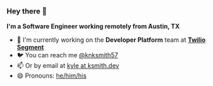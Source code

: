 ### Hey there 👋

**I'm a Software Engineer working remotely from Austin, TX**

- 🏢 I'm currently working on the **Developer Platform** team at **[Twilio Segment](https://segment.com)**
- 🐦 You can reach me [@knksmith57](https://twitter.com/knksmith57)
- 📫 Or by email at [kyle at ksmith.dev](mailto:kyle@ksmith.dev)
- 😄 Pronouns: [he/him/his](https://pronoun.is/he)

